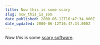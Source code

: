 ```yaml
---
title: Now this is some scary
slug: now_this_is_som
date_published: 2000-06-12T16:47:34.000Z
date_updated: 2000-06-12T16:47:34.000Z
---
```


Now *this* is some [scary software](http://www.dove-ent.com/divorce/index.html).
